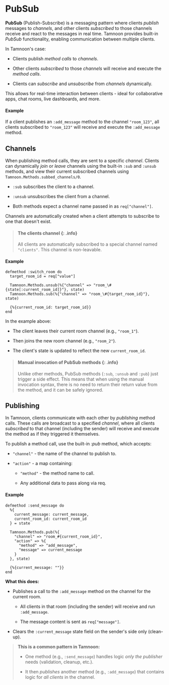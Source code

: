 # PubSub

**PubSub** (Publish-Subscribe) is a messaging pattern where clients _publish_ messages to _channels_, and other clients _subscribed_ to those channels receive and react to the messages in real time. Tamnoon provides built-in _PubSub_ functionality, enabling communication between multiple clients.

In Tamnoon's case:

- Clients publish _method calls_ to _channels_.

- Other clients _subscribed_ to those _channels_ will receive and execute the _method calls_.

- Clients can _subscribe_ and _unsubscribe_ from _channels_ dynamically.

This allows for real-time interaction between clients - ideal for collaborative apps, chat rooms, live dashboards, and more.

#### Example

If a client publishes an `:add_message` method to the channel `"room_123"`, all clients subscribed to `"room_123"` will receive and execute the `:add_message` method.

## Channels

When publishing method calls, they are sent to a specific _channel_. Clients can dynamically _join_ or _leave_ channels using the built-in `:sub` and `:unsub` methods, and view their current subscribed channels using `Tamnoon.Methods.subbed_channels/0`.

- `:sub` subscribes the client to a channel.

- `:unsub` unsubscribes the client from a channel.

- Both methods expect a channel name passed in as `req["channel"]`.

Channels are automatically created when a client attempts to subscribe to one that doesn't exist.

> #### The clients channel {: .info}
>
> All clients are automatically subscribed to a special channel named `"clients"`. This channel is non-leavable.

#### Example

```
defmethod :switch_room do
  target_room_id = req["value"]

  Tamnoon.Methods.unsub(%{"channel" => "room_\#{state[:current_room_id]}"}, state)
  Tamnoon.Methods.sub(%{"channel" => "room_\#{target_room_id}"}, state)

  {%{current_room_id: target_room_id}}
end
```

In the example above:

- The client leaves their current room channel (e.g., `"room_1"`).

- Then joins the new room channel (e.g., `"room_2"`).

- The client's state is updated to reflect the new `current_room_id`.

> #### Manual invocation of PubSub methods {: .info}
>
> Unlike other methods, PubSub methods (`:sub`, `:unsub` and `:pub`) just trigger a side effect.
> This means that when using the manual invocation syntax, there is no need to return their return value from the method, and it can be safely ignored.

## Publishing

In Tamnoon, clients communicate with each other by _publishing_ method calls. These calls are broadcast to a specified _channel_, where all clients _subscribed_ to that channel (including the sender) will receive and execute the method as if they triggered it themselves.

To publish a method call, use the built-in _:pub_ method, which accepts:

- `"channel"` - the name of the channel to publish to.

- `"action"` - a map containing:

  - `"method"` - the method name to call.

  - Any additional data to pass along via req.

#### Example

```
defmethod :send_message do
  %{
    current_message: current_message,
    current_room_id: current_room_id
  } = state

  Tamnoon.Methods.pub(%{
    "channel" => "room_#{current_room_id}",
    "action" => %{
      "method" => "add_message",
      "message" => current_message
    }
  }, state)

  {%{current_message: ""}}
end
```

**What this does:**

- Publishes a call to the `:add_message` method on the channel for the current room.

  - All clients in that room (including the sender) will receive and run `:add_message`.

  - The message content is sent as `req["message"]`.

- Clears the `:current_message` state field on the sender's side only (clean-up).

> **This is a common pattern in Tamnoon:**
>
> - One method (e.g., `:send_message`) handles logic _only the publisher_ needs (validation, cleanup, etc.).
>
> - It then _publishes_ another method (e.g., `:add_message`) that contains logic for _all clients_ in the channel.
